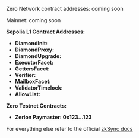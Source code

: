Zero Network contract addresses: coming soon

Mainnet: coming soon

**Sepolia L1 Contract Addresses:**

- **DiamondInit:**
- **DiamondProxy:**
- **DiamondUpgrade:**
- **ExecutorFacet:**
- **GettersFacet:**
- **Verifier:**
- **MailboxFacet:**
- **ValidatorTimelock:**
- **AllowList:**

**Zero Testnet Contracts:**

- **Zerion Paymaster:  0x123…123**

For everything else refer to the official [zkSync docs](https://docs.zksync.io/build/developer-reference/era-contracts/system-contracts)